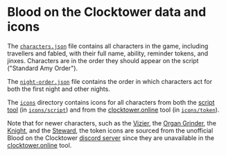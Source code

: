 # Blood on the Clocktower data and icons

The [`characters.json`](characters.json) file contains all characters in the game, including travellers and fabled, with their full name, ability, reminder tokens, and jinxes. Characters are in the order they should appear on the script ("Standard Amy Order").

The [`night-order.json`](night-order.json) file contains the order in which characters act for both the first night and other nights.

The [`icons`](icons/) directory contains icons for all characters from both the [script tool](https://script.bloodontheclocktower.com/) (in [`icons/script`](icons/script/)) and from the [clocktower.online](https://clocktower.online/) tool (in [`icons/token`](icons/token/)).

Note that for newer characters, such as the [Vizier](https://wiki.bloodontheclocktower.com/Vizier), the [Organ Grinder](https://wiki.bloodontheclocktower.com/Organ_Grinder), the [Knight](https://wiki.bloodontheclocktower.com/Knight), and the [Steward](https://wiki.bloodontheclocktower.com/Steward), the token icons are sourced from the unofficial Blood on the Clocktower [discord server](https://discord.com/channels/569683781800296501/708509594758152203) since they are unavailable in the [clocktower.online](https://clocktower.online/) tool.
